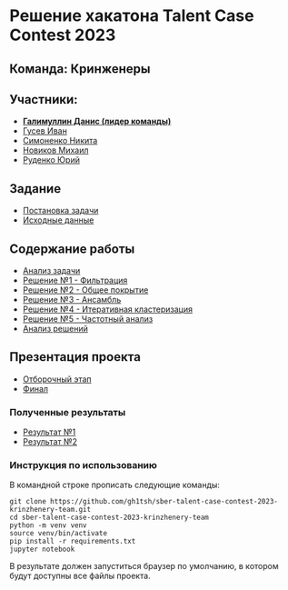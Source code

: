 # Решение хакатона Talent Case Contest 2023 
## Команда: Кринженеры
## Участники:
* [**Галимуллин Данис (лидер команды)**](https://github.com/DanisDeveloper)
* [Гусев Иван](https://github.com/CMPEQ0)
* [Симоненко Никита](https://github.com/gh1tsh)
* [Новиков Михаил](https://github.com/rikire)
* [Руденко Юрий](https://github.com/Ten-Do)

## Задание
* [Постановка задачи](./docs/Talent%20Case%20Contest%20-%20Отборочный%20этап.pdf)
* [Исходные данные](./data/sample.json)

## Содержание работы
* [Анализ задачи](./solutions/Analisys.ipynb)
* [Решение №1 - Фильтрация](./solutions/Solution1.ipynb)
* [Решение №2 - Общее покрытие](./solutions/Solution2.ipynb)
* [Решение №3 - Ансамбль](./solutions/Solution3.ipynb)
* [Решение №4 - Итеративная кластеризация](./solutions/Solution4.ipynb)
* [Решение №5 - Частотный анализ](./solutions/Solution5.ipynb)
* [Анализ решений](./solutions/Solution-analysis.ipynb)

## Презентация проекта
* [Отборочный этап](./docs/Solution%20presentation.pdf)
* [Финал](./docs/Solution%20presentation.pdf)

### Полученные результаты
* [Результат №1](./output/solution1-result.json)
* [Результат №2](./output/solution2-result.json)

### Инструкция по использованию

В командной строке прописать следующие команды:
```
git clone https://github.com/gh1tsh/sber-talent-case-contest-2023-krinzhenery-team.git
cd sber-talent-case-contest-2023-krinzhenery-team
python -m venv venv
source venv/bin/activate
pip install -r requirements.txt
jupyter notebook
```
В результате должен запуститься браузер по умолчанию, в котором будут доступны все файлы проекта.
